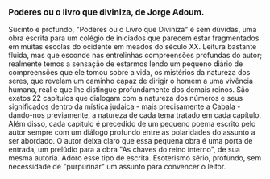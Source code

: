 <BookCover 
  title="Poderes ou o livro que diviniza" 
  author="Jorge Adoum" 
  cover="/blog/image/powers-or-the-book-that-deifies.png" 
/>

### Poderes ou o livro que diviniza, de Jorge Adoum.

Sucinto e profundo, "Poderes ou o Livro que Diviniza" é sem dúvidas, uma obra escrita para um colégio de iniciados que parecem estar fragmentados em muitas escolas do ocidente em meados do século XX. Leitura bastante fluida, mas que esconde nas entrelinhas compreensões profundas do autor; realmente temos a sensação de estarmos lendo um pequeno diário de compreensões que ele tomou sobre a vida, os mistérios da natureza dos seres, que revelam um caminho capaz de dirigir o homem a uma vivência humana, real e que lhe distingue profundamente dos demais reinos. São exatos 22 capítulos que dialogam com a natureza dos números e seus significados dentro da mística judaica - mais precisamente a Cabala - dando-nos previamente, a natureza de cada tema tratado em cada capítulo. Além disso, cada capítulo é precedido de um pequeno poema escrito pelo autor sempre com um diálogo profundo entre as polaridades do assunto a ser abordado. O autor deixa claro que essa pequena obra é uma porta de entrada, um prelúdio para a obra "As chaves do reino interno", de sua mesma autoria. Adoro esse tipo de escrita. Esoterismo sério, profundo, sem necessidade de "purpurinar" um assunto para convencer o leitor.

<!-- Uma resenha costuma trazer três elementos: (1) apresentação da obra, (2) síntese do conteúdo e (3) apreciação crítica (apontando méritos, limites, estilo, público a que se destina, etc.).

O seu texto cumpre parcialmente esse papel: apresenta o livro, descreve sua estrutura (22 capítulos, poemas introdutórios, ligação com a Cabala, prelúdio de outra obra) e faz uma apreciação positiva, destacando o tom sério e profundo.

O que falta para estar mais próximo de uma resenha "clássica" é a parte crítica no sentido analítico: por exemplo, comparar com outras obras do gênero, discutir se há pontos obscuros, se o autor consegue ou não cumprir seu objetivo, ou que tipo de leitor pode se beneficiar mais da leitura. -->